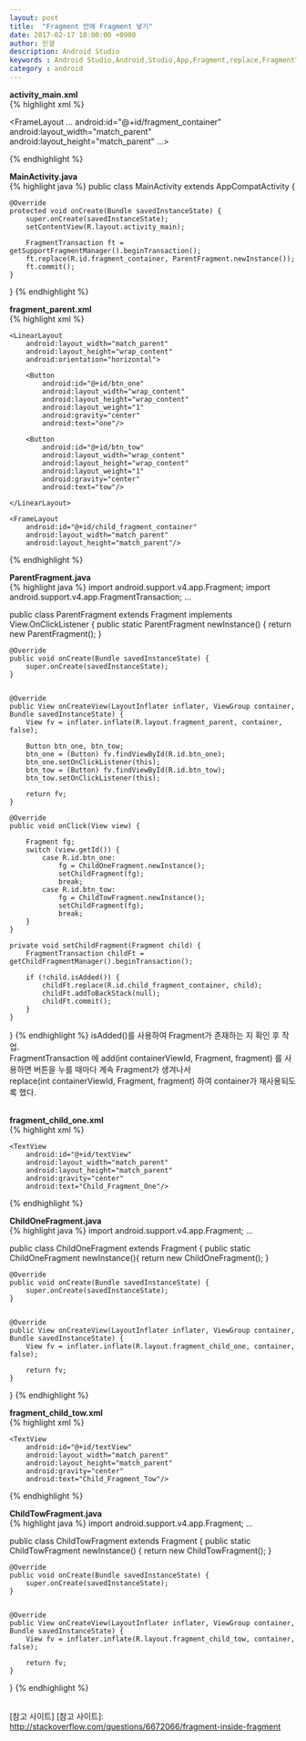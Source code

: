 ```yaml
---
layout: post
title:  "Fragment 안에 Fragment 넣기"
date: 2017-02-17 10:00:00 +0900
author: 민갤
description: Android Studio 
keywords : Android Studio,Android,Studio,App,Fragment,replace,FragmentTransaction
category : android
---
```


<b>activity_main.xml</b><br>
{% highlight xml %}
<?xml version="1.0" encoding="utf-8"?>
<FrameLayout
    ...
    android:id="@+id/fragment_container"
    android:layout_width="match_parent"
    android:layout_height="match_parent"
    ...>

</FrameLayout>
{% endhighlight %}
<br>

<b>MainActivity.java</b><br>
{% highlight java %}
public class MainActivity extends AppCompatActivity {

    @Override
    protected void onCreate(Bundle savedInstanceState) {
        super.onCreate(savedInstanceState);
        setContentView(R.layout.activity_main);

        FragmentTransaction ft = getSupportFragmentManager().beginTransaction();
        ft.replace(R.id.fragment_container, ParentFragment.newInstance());
        ft.commit();
    }
}
{% endhighlight %}
<br>

<b>fragment_parent.xml</b><br>
{% highlight xml %}
<?xml version="1.0" encoding="utf-8"?>
<LinearLayout xmlns:android="http://schemas.android.com/apk/res/android"
              android:layout_width="match_parent"
              android:layout_height="match_parent"
              android:orientation="vertical">

    <LinearLayout
        android:layout_width="match_parent"
        android:layout_height="wrap_content"
        android:orientation="horizontal">

        <Button
            android:id="@+id/btn_one"
            android:layout_width="wrap_content"
            android:layout_height="wrap_content"
            android:layout_weight="1"
            android:gravity="center"
            android:text="one"/>

        <Button
            android:id="@+id/btn_tow"
            android:layout_width="wrap_content"
            android:layout_height="wrap_content"
            android:layout_weight="1"
            android:gravity="center"
            android:text="tow"/>

    </LinearLayout>

    <FrameLayout
        android:id="@+id/child_fragment_container"
        android:layout_width="match_parent"
        android:layout_height="match_parent"/>

</LinearLayout>
{% endhighlight %}
<br>

<b>ParentFragment.java</b><br>
{% highlight java %}
import android.support.v4.app.Fragment;
import android.support.v4.app.FragmentTransaction;
...

public class ParentFragment extends Fragment implements View.OnClickListener {
    public static ParentFragment newInstance() {
        return new ParentFragment();
    }

    @Override
    public void onCreate(Bundle savedInstanceState) {
        super.onCreate(savedInstanceState);
    }


    @Override
    public View onCreateView(LayoutInflater inflater, ViewGroup container, Bundle savedInstanceState) {
        View fv = inflater.inflate(R.layout.fragment_parent, container, false);

        Button btn_one, btn_tow;
        btn_one = (Button) fv.findViewById(R.id.btn_one);
        btn_one.setOnClickListener(this);
        btn_tow = (Button) fv.findViewById(R.id.btn_tow);
        btn_tow.setOnClickListener(this);

        return fv;
    }

    @Override
    public void onClick(View view) {

        Fragment fg;
        switch (view.getId()) {
            case R.id.btn_one:
                fg = ChildOneFragment.newInstance();
                setChildFragment(fg);
                break;
            case R.id.btn_tow:
                fg = ChildTowFragment.newInstance();
                setChildFragment(fg);
                break;
        }
    }

    private void setChildFragment(Fragment child) {
        FragmentTransaction childFt = getChildFragmentManager().beginTransaction();

        if (!child.isAdded()) {
            childFt.replace(R.id.child_fragment_container, child);
            childFt.addToBackStack(null);
            childFt.commit();
        }
    }
}
{% endhighlight %}
isAdded()를 사용하여 Fragment가 존재하는 지 확인 후 작업.<br>
FragmentTransaction 에 add(int containerViewId, Fragment, fragment) 를 사용하면 버튼을 누를 때마다 계속 Fragment가 생겨나서<br>
replace(int containerViewId, Fragment, fragment) 하여 container가 재사용되도록 했다.<br>
<br>


<b>fragment_child_one.xml</b><br>
{% highlight xml %}
<?xml version="1.0" encoding="utf-8"?>
<LinearLayout xmlns:android="http://schemas.android.com/apk/res/android"
              android:layout_width="match_parent"
              android:layout_height="match_parent"
              android:orientation="vertical">

    <TextView
        android:id="@+id/textView"
        android:layout_width="match_parent"
        android:layout_height="match_parent"
        android:gravity="center"
        android:text="Child_Fragment_One"/>
</LinearLayout>
{% endhighlight %}
<br>

<b>ChildOneFragment.java</b><br>
{% highlight java %}
import android.support.v4.app.Fragment;
...

public class ChildOneFragment extends Fragment {
    public static ChildOneFragment newInstance(){
        return new ChildOneFragment();
    }

    @Override
    public void onCreate(Bundle savedInstanceState) {
        super.onCreate(savedInstanceState);
    }


    @Override
    public View onCreateView(LayoutInflater inflater, ViewGroup container, Bundle savedInstanceState) {
        View fv = inflater.inflate(R.layout.fragment_child_one, container, false);

        return fv;
    }
}
{% endhighlight %}
<br>

<b>fragment_child_tow.xml</b><br>
{% highlight xml %}
<?xml version="1.0" encoding="utf-8"?>
<LinearLayout xmlns:android="http://schemas.android.com/apk/res/android"
              android:layout_width="match_parent"
              android:layout_height="match_parent"
              android:orientation="vertical">

    <TextView
        android:id="@+id/textView"
        android:layout_width="match_parent"
        android:layout_height="match_parent"
        android:gravity="center"
        android:text="Child_Fragment_Tow"/>
</LinearLayout>
{% endhighlight %}
<br>


<b>ChildTowFragment.java</b><br>
{% highlight java %}
import android.support.v4.app.Fragment;
...

public class ChildTowFragment extends Fragment {
    public static ChildTowFragment newInstance() {
        return new ChildTowFragment();
    }

    @Override
    public void onCreate(Bundle savedInstanceState) {
        super.onCreate(savedInstanceState);
    }


    @Override
    public View onCreateView(LayoutInflater inflater, ViewGroup container, Bundle savedInstanceState) {
        View fv = inflater.inflate(R.layout.fragment_child_tow, container, false);

        return fv;
    }
}
{% endhighlight %}
<br>
<br>

[참고 사이트]
[참고 사이트]: http://stackoverflow.com/questions/6672066/fragment-inside-fragment
